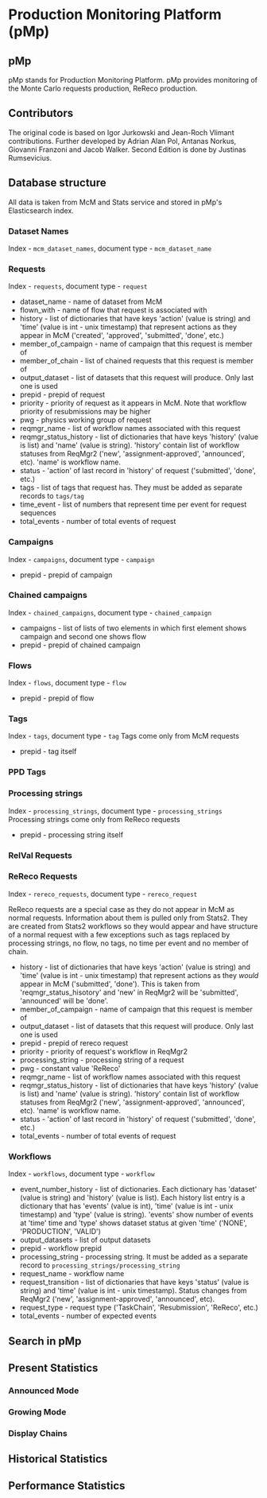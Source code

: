 # Production Monitoring Platform (pMp)

## pMp
pMp stands for Production Monitoring Platform. pMp provides monitoring of the Monte Carlo requests production, ReReco production.

## Contributors
The original code is based on Igor Jurkowski and Jean-Roch Vlimant contributions. Further developed by Adrian Alan Pol, Antanas Norkus, Giovanni Franzoni and Jacob Walker. Second Edition is done by Justinas Rumsevicius.

## Database structure
All data is taken from McM and Stats service and stored in pMp's Elasticsearch index.

### Dataset Names
Index - `mcm_dataset_names`, document type - `mcm_dataset_name`

### Requests
Index - `requests`, document type - `request`

* dataset_name - name of dataset from McM
* flown_with - name of flow that request is associated with
* history - list of dictionaries that have keys 'action' (value is string) and 'time' (value is int - unix timestamp) that represent actions as they appear in McM ('created', 'approved', 'submitted', 'done', etc.)
* member_of_campaign - name of campaign that this request is member of
* member_of_chain - list of chained requests that this request is member of
* output_dataset - list of datasets that this request will produce. Only last one is used
* prepid - prepid of request
* priority - priority of request as it appears in McM. Note that workflow priority of resubmissions may be higher
* pwg - physics working group of request
* reqmgr_name - list of workflow names associated with this request
* reqmgr_status_history - list of dictionaries that have keys 'history' (value is list) and 'name' (value is string). 'history' contain list of workflow statuses from ReqMgr2 ('new', 'assignment-approved', 'announced', etc). 'name' is workflow name.
* status - 'action' of last record in 'history' of request ('submitted', 'done', etc.)
* tags - list of tags that request has. They must be added as separate records to `tags/tag` 
* time_event - list of numbers that represent time per event for request sequences
* total_events - number of total events of request

### Campaigns
Index - `campaigns`, document type - `campaign`

* prepid - prepid of campaign

### Chained campaigns
Index - `chained_campaigns`, document type - `chained_campaign`

* campaigns - list of lists of two elements in which first element shows campaign and second one shows flow
* prepid - prepid of chained campaign

### Flows
Index - `flows`, document type - `flow`

* prepid - prepid of flow

### Tags
Index - `tags`, document type - `tag`
Tags come only from McM requests

* prepid - tag itself

### PPD Tags

### Processing strings
Index - `processing_strings`, document type - `processing_strings`
Processing strings come only from ReReco requests

* prepid - processing string itself

### RelVal Requests

### ReReco Requests
Index - `rereco_requests`, document type - `rereco_request`

ReReco requests are a special case as they do not appear in McM as normal requests. Information about them is pulled only from Stats2. They are created from Stats2 workflows so they would appear and have structure of a normal request with a few exceptions such as tags replaced by processing strings, no flow, no tags, no time per event and no member of chain.

* history - list of dictionaries that have keys 'action' (value is string) and 'time' (value is int - unix timestamp) that represent actions as they *would* appear in McM ('submitted', 'done'). This is taken from 'reqmgr_status_hisotory' and 'new' in ReqMgr2 will be 'submitted', 'announced' will be 'done'.
* member_of_campaign - name of campaign that this request is member of
* output_dataset - list of datasets that this request will produce. Only last one is used
* prepid - prepid of rereco request
* priority - priority of request's workflow in ReqMgr2
* processing_string - processing string of a request
* pwg - constant value 'ReReco'
* reqmgr_name - list of workflow names associated with this request
* reqmgr_status_history - list of dictionaries that have keys 'history' (value is list) and 'name' (value is string). 'history' contain list of workflow statuses from ReqMgr2 ('new', 'assignment-approved', 'announced', etc). 'name' is workflow name.
* status - 'action' of last record in 'history' of request ('submitted', 'done', etc.)
* total_events - number of total events of request

### Workflows
Index - `workflows`, document type - `workflow`

* event_number_history - list of dictionaries. Each dictionary has 'dataset' (value is string) and 'history' (value is list). Each history list entry is a dictionary that has 'events' (value is int), 'time' (value is int - unix timestamp) and 'type' (value is string). 'events' show number of events at 'time' time and 'type' shows dataset status at given 'time' ('NONE', 'PRODUCTION', 'VALID')
* output_datasets - list of output datasets
* prepid - workflow prepid
* processing_string - processing string. It must be added as a separate record to `processing_strings/processing_string`
* request_name - workflow name
* request_transition - list of dictionaries that have keys 'status' (value is string) and 'time' (value is int - unix timestamp). Status changes from ReqMgr2 ('new', 'assignment-approved', 'announced', etc).
* request_type - request type ('TaskChain', 'Resubmission', 'ReReco', etc.)
* total_events - number of expected events

## Search in pMp

## Present Statistics

### Announced Mode

### Growing Mode

### Display Chains

## Historical Statistics

## Performance Statistics